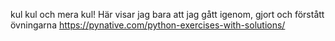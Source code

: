 kul kul och mera kul!
Här visar jag bara att jag gått igenom, gjort och förstått övningarna
https://pynative.com/python-exercises-with-solutions/
